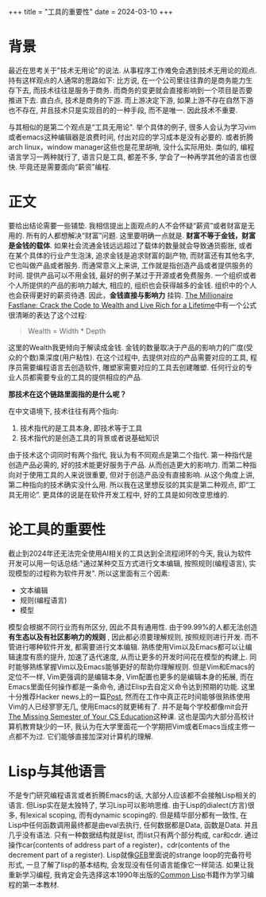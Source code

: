 +++
title = "工具的重要性"
date = 2024-03-10
+++

# 背景


最近在思考关于"技术无用论"的说法. 从事程序工作难免会遇到技术无用论的观点. 持有这样观点的人通常的思路如下:
比方说, 在一个公司里往往靠的是商务能力生存下去, 而技术往往是服务于商务. 而商务的变更就会直接影响到一个项目是否要推进下去.
直白点, 技术是商务的下游. 而上游决定下游, 如果上游不存在自然下游也不存在, 并且技术只是实现目的的一种手段, 而不是唯一. 因此技术不重要.

与其相似的是第二个观点是“工具无用论". 举个具体的例子, 很多人会认为学习vim或者emacs这种编辑器是浪费时间, 付出对应的学习成本是没有必要的. 或者折腾arch linux，window manager这些也是花里胡哨, 没什么实际用处. 类似的, 编程语言学习一两种就行了, 语言只是工具, 都差不多, 学会了一种再学其他的语言也很快. 毕竟还是需要面向“薪资”编程.


# 正文

要给出结论需要一些铺垫. 我相信提出上面观点的人不会怀疑“薪资”或者财富是无用的. 所有的人都想解决“财富”问题. 这里要明确一点就是. __财富不等于金钱，财富是金钱的载体__. 如果社会流通金钱远远超过了载体的数量就会导致通货膨胀, 或者在某个具体的行业产生泡沫, 追求金钱是追求财富的副产物, 而财富还有其他名字, 它也叫做产品或者服务. 而通常意义上来讲, 工作就是指创造产品或者提供服务的时间. 提供产品可以不用金钱, 最好的例子某过于开源或者免费服务. 一个组织或者个人所提供的产品的影响力越大, 相应的, 组织也会获得越多的金钱. 组织中的个人也会获得更好的薪资待遇. 因此，__金钱直接与影响力__ 挂钩. [The Millionaire Fastlane: Crack the Code to Wealth and Live Rich for a Lifetime](https://www.amazon.com/Millionaire-Fastlane-Crack-Wealth-Lifetime/dp/0984358102)中有一个公式很清晰的表达了这个过程:
> Wealth = Width * Depth

这里的Wealth我更倾向于解读成金钱. 金钱的数量取决于产品的影响力的广度(受众的个数)乘深度(用户粘性).  在这个过程中, 去提供对应的产品需要对应的工具, 程序员需要编程语言去创造软件, 雕塑家需要对应的工具去创建雕塑. 任何行业的专业人员都需要专业的工具的提供相应的产品.  

**那技术在这个链路里面指的是什么呢？** 

在中文语境下, 技术往往有两个指向:
  1. 技术指代的是工具本身, 即技术等于工具
  2. 技术指代的是创造工具的背景或者说基础知识
 
 由于技术这个词同时有两个指代, 我认为有不同观点是第二个指代. 第一种指代是创造产品必需的, 好的技术能更好服务于产品. 从而创造更大的影响力. 而第二种指向对于使用工具的人来说很重要, 但对于创造产品没有直接影响. 从这个角度上讲, 第二种指向的技术确实没什么用. 所以我在这里想反驳的其实是第二种观点, 即“工具无用论”. 更具体的说是在软件开发工程中, 好的工具是如何改变思维的.

# 论工具的重要性

截止到2024年还无法完全使用AI相关的工具达到全流程闭环的今天, 我认为软件开发可以用一句话总结:"通过某种交互方式进行文本编辑, 按照规则(编程语言), 实现模型的过程称为软件开发". 所以这里面有三个因素:

- 文本编辑
- 规则(编程语言)
- 模型

模型会根据不同行业而有所区分, 因此不具有通用性. 由于99.99%的人都无法创造 __有生态以及有社区影响力的规则__ , 因此都必须要理解规则, 按照规则进行开发. 而不管进行哪种软件开发, 都需要进行文本编辑. 熟练使用Vim以及Emacs都可以让编辑速度有质的提升, 加速了迭代速度, 从而让更多的开发时间花在模型的构建上. 同时能够熟练掌握Vim以及Emacs能够更好的帮助你理解规则. 但是Vim和Emacs的定位不一样, Vim更强调的是编辑本身, Vim配置也更多的是编辑本身的拓展, 而在Emacs里面任何操作都是一条命令, 通过Elisp去自定义命令达到预期的功能. 这里十分推荐Hacker news上的一篇[Post](https://news.ycombinator.com/item?id=30709487), 然而在工作中真正花时间能够很熟练使用Vim的人已经寥寥无几, 使用Emacs的就更稀有了. 并不是每个学校都像mit会开[The Missing Semester of Your CS Education](https://missing.csail.mit.edu/)这种课. 这也是国内大部分高校计算机教育缺少的一环, 我认为在大学里面花一个学期把Vim或者Emacs当成主修一点都不为过. 它们能够直接加深对计算机的理解.


# Lisp与其他语言

不是专门研究编程语言或者折腾Emacs的话, 大部分人应该都不会接触Lisp相关的语言. 但Lisp实在是太独特了, 学习Lisp可以影响思维. 由于Lisp的dialect(方言)很多, 有lexical scoping, 而有dynamic scoping的. 但是精华部分都有一致性, 在Lisp中任何函数调用最终都是由eval去执行, 任何数据都是Data, 函数是Data. 并且几乎没有语法. 只有一种数据结构就是list, 而list只有两个部分构成, car和cdr. 通过操作car(contents of address part of a register)，cdr(contents of the decrement part of a register). Lisp就像[GEB](https://www.amazon.com/G%C3%B6del-Escher-Bach-Eternal-Golden/dp/0465026567)里面说的strange loop的完备符号形式, 一旦了解了lisp的基本结构, 会发现没有任何语言能像它一样简洁. 如果让我重新学习编程, 我肯定会先选择这本1990年出版的[Common Lisp](https://www.cs.cmu.edu/~dst/LispBook/book.pdf)书籍作为学习编程的第一本教材.


